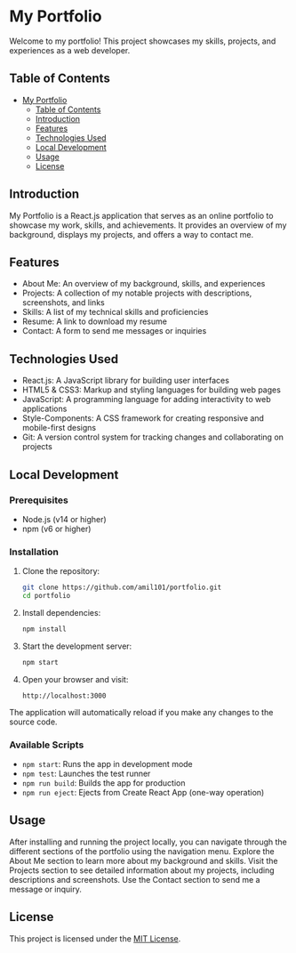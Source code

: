 # My Portfolio
Welcome to my portfolio! This project showcases my skills, projects, and experiences as a web developer.

## Table of Contents
- [My Portfolio](#my-portfolio)
  - [Table of Contents](#table-of-contents)
  - [Introduction](#introduction)
  - [Features](#features)
  - [Technologies Used](#technologies-used)
  - [Local Development](#local-development)
  - [Usage](#usage)
  - [License](#license)

## Introduction
My Portfolio is a React.js application that serves as an online portfolio to showcase my work, skills, and achievements. It provides an overview of my background, displays my projects, and offers a way to contact me.

## Features
- About Me: An overview of my background, skills, and experiences
- Projects: A collection of my notable projects with descriptions, screenshots, and links
- Skills: A list of my technical skills and proficiencies
- Resume: A link to download my resume
- Contact: A form to send me messages or inquiries

## Technologies Used
- React.js: A JavaScript library for building user interfaces
- HTML5 & CSS3: Markup and styling languages for building web pages
- JavaScript: A programming language for adding interactivity to web applications
- Style-Components: A CSS framework for creating responsive and mobile-first designs
- Git: A version control system for tracking changes and collaborating on projects

## Local Development

### Prerequisites
- Node.js (v14 or higher)
- npm (v6 or higher)

### Installation
1. Clone the repository:
   ```bash
   git clone https://github.com/amil101/portfolio.git
   cd portfolio
   ```

2. Install dependencies:
   ```bash
   npm install
   ```

3. Start the development server:
   ```bash
   npm start
   ```

4. Open your browser and visit:
   ```
   http://localhost:3000
   ```

The application will automatically reload if you make any changes to the source code.

### Available Scripts
- `npm start`: Runs the app in development mode
- `npm test`: Launches the test runner
- `npm run build`: Builds the app for production
- `npm run eject`: Ejects from Create React App (one-way operation)

## Usage
After installing and running the project locally, you can navigate through the different sections of the portfolio using the navigation menu. Explore the About Me section to learn more about my background and skills. Visit the Projects section to see detailed information about my projects, including descriptions and screenshots. Use the Contact section to send me a message or inquiry.

## License
This project is licensed under the [MIT License](LICENSE).

